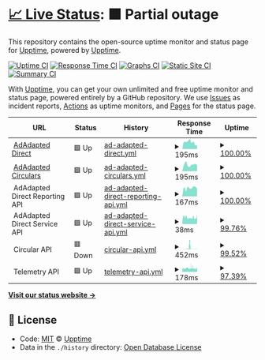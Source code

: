 # [📈 Live Status](https://demo.upptime.js.org): <!--live status--> **🟧 Partial outage**

This repository contains the open-source uptime monitor and status page for [Upptime](https://upptime.js.org), powered by [Upptime](https://github.com/upptime/upptime).

[![Uptime CI](https://github.com/koj-co/upptime/workflows/Uptime%20CI/badge.svg)](https://github.com/koj-co/upptime/actions?query=workflow%3A%22Uptime+CI%22)
[![Response Time CI](https://github.com/koj-co/upptime/workflows/Response%20Time%20CI/badge.svg)](https://github.com/koj-co/upptime/actions?query=workflow%3A%22Response+Time+CI%22)
[![Graphs CI](https://github.com/koj-co/upptime/workflows/Graphs%20CI/badge.svg)](https://github.com/koj-co/upptime/actions?query=workflow%3A%22Graphs+CI%22)
[![Static Site CI](https://github.com/koj-co/upptime/workflows/Static%20Site%20CI/badge.svg)](https://github.com/koj-co/upptime/actions?query=workflow%3A%22Static+Site+CI%22)
[![Summary CI](https://github.com/koj-co/upptime/workflows/Summary%20CI/badge.svg)](https://github.com/koj-co/upptime/actions?query=workflow%3A%22Summary+CI%22)

With [Upptime](https://upptime.js.org), you can get your own unlimited and free uptime monitor and status page, powered entirely by a GitHub repository. We use [Issues](https://github.com/upptime/upptime/issues) as incident reports, [Actions](https://github.com/upptime/upptime/actions) as uptime monitors, and [Pages](https://demo.upptime.js.org) for the status page.

<!--start: status pages-->
<!-- This summary is generated by Upptime (https://github.com/upptime/upptime) -->
<!-- Do not edit this manually, your changes will be overwritten -->
<!-- prettier-ignore -->
| URL | Status | History | Response Time | Uptime |
| --- | ------ | ------- | ------------- | ------ |
| <img alt="" src="https://favicons.githubusercontent.com/direct.dev.adadapted.dev" height="13"> [AdAdapted Direct](https://direct.dev.adadapted.dev) | 🟩 Up | [ad-adapted-direct.yml](https://github.com/adadaptedinc/upptime/commits/master/history/ad-adapted-direct.yml) | <details><summary><img alt="Response time graph" src="./graphs/ad-adapted-direct/response-time-week.png" height="20"> 195ms</summary><br><a href="https://status.adadapted.dev/history/ad-adapted-direct"><img alt="Response time 219" src="https://img.shields.io/endpoint?url=https%3A%2F%2Fraw.githubusercontent.com%2Fadadaptedinc%2Fupptime%2Fmaster%2Fapi%2Fad-adapted-direct%2Fresponse-time.json"></a><br><a href="https://status.adadapted.dev/history/ad-adapted-direct"><img alt="24-hour response time 116" src="https://img.shields.io/endpoint?url=https%3A%2F%2Fraw.githubusercontent.com%2Fadadaptedinc%2Fupptime%2Fmaster%2Fapi%2Fad-adapted-direct%2Fresponse-time-day.json"></a><br><a href="https://status.adadapted.dev/history/ad-adapted-direct"><img alt="7-day response time 195" src="https://img.shields.io/endpoint?url=https%3A%2F%2Fraw.githubusercontent.com%2Fadadaptedinc%2Fupptime%2Fmaster%2Fapi%2Fad-adapted-direct%2Fresponse-time-week.json"></a><br><a href="https://status.adadapted.dev/history/ad-adapted-direct"><img alt="30-day response time 219" src="https://img.shields.io/endpoint?url=https%3A%2F%2Fraw.githubusercontent.com%2Fadadaptedinc%2Fupptime%2Fmaster%2Fapi%2Fad-adapted-direct%2Fresponse-time-month.json"></a><br><a href="https://status.adadapted.dev/history/ad-adapted-direct"><img alt="1-year response time 219" src="https://img.shields.io/endpoint?url=https%3A%2F%2Fraw.githubusercontent.com%2Fadadaptedinc%2Fupptime%2Fmaster%2Fapi%2Fad-adapted-direct%2Fresponse-time-year.json"></a></details> | <details><summary><a href="https://status.adadapted.dev/history/ad-adapted-direct">100.00%</a></summary><a href="https://status.adadapted.dev/history/ad-adapted-direct"><img alt="All-time uptime 99.73%" src="https://img.shields.io/endpoint?url=https%3A%2F%2Fraw.githubusercontent.com%2Fadadaptedinc%2Fupptime%2Fmaster%2Fapi%2Fad-adapted-direct%2Fuptime.json"></a><br><a href="https://status.adadapted.dev/history/ad-adapted-direct"><img alt="24-hour uptime 100.00%" src="https://img.shields.io/endpoint?url=https%3A%2F%2Fraw.githubusercontent.com%2Fadadaptedinc%2Fupptime%2Fmaster%2Fapi%2Fad-adapted-direct%2Fuptime-day.json"></a><br><a href="https://status.adadapted.dev/history/ad-adapted-direct"><img alt="7-day uptime 100.00%" src="https://img.shields.io/endpoint?url=https%3A%2F%2Fraw.githubusercontent.com%2Fadadaptedinc%2Fupptime%2Fmaster%2Fapi%2Fad-adapted-direct%2Fuptime-week.json"></a><br><a href="https://status.adadapted.dev/history/ad-adapted-direct"><img alt="30-day uptime 99.73%" src="https://img.shields.io/endpoint?url=https%3A%2F%2Fraw.githubusercontent.com%2Fadadaptedinc%2Fupptime%2Fmaster%2Fapi%2Fad-adapted-direct%2Fuptime-month.json"></a><br><a href="https://status.adadapted.dev/history/ad-adapted-direct"><img alt="1-year uptime 99.73%" src="https://img.shields.io/endpoint?url=https%3A%2F%2Fraw.githubusercontent.com%2Fadadaptedinc%2Fupptime%2Fmaster%2Fapi%2Fad-adapted-direct%2Fuptime-year.json"></a></details>
| <img alt="" src="https://favicons.githubusercontent.com/circulars.dev.adadapted.dev" height="13"> [AdAdapted Circulars](https://circulars.dev.adadapted.dev) | 🟩 Up | [ad-adapted-circulars.yml](https://github.com/adadaptedinc/upptime/commits/master/history/ad-adapted-circulars.yml) | <details><summary><img alt="Response time graph" src="./graphs/ad-adapted-circulars/response-time-week.png" height="20"> 195ms</summary><br><a href="https://status.adadapted.dev/history/ad-adapted-circulars"><img alt="Response time 199" src="https://img.shields.io/endpoint?url=https%3A%2F%2Fraw.githubusercontent.com%2Fadadaptedinc%2Fupptime%2Fmaster%2Fapi%2Fad-adapted-circulars%2Fresponse-time.json"></a><br><a href="https://status.adadapted.dev/history/ad-adapted-circulars"><img alt="24-hour response time 181" src="https://img.shields.io/endpoint?url=https%3A%2F%2Fraw.githubusercontent.com%2Fadadaptedinc%2Fupptime%2Fmaster%2Fapi%2Fad-adapted-circulars%2Fresponse-time-day.json"></a><br><a href="https://status.adadapted.dev/history/ad-adapted-circulars"><img alt="7-day response time 195" src="https://img.shields.io/endpoint?url=https%3A%2F%2Fraw.githubusercontent.com%2Fadadaptedinc%2Fupptime%2Fmaster%2Fapi%2Fad-adapted-circulars%2Fresponse-time-week.json"></a><br><a href="https://status.adadapted.dev/history/ad-adapted-circulars"><img alt="30-day response time 199" src="https://img.shields.io/endpoint?url=https%3A%2F%2Fraw.githubusercontent.com%2Fadadaptedinc%2Fupptime%2Fmaster%2Fapi%2Fad-adapted-circulars%2Fresponse-time-month.json"></a><br><a href="https://status.adadapted.dev/history/ad-adapted-circulars"><img alt="1-year response time 199" src="https://img.shields.io/endpoint?url=https%3A%2F%2Fraw.githubusercontent.com%2Fadadaptedinc%2Fupptime%2Fmaster%2Fapi%2Fad-adapted-circulars%2Fresponse-time-year.json"></a></details> | <details><summary><a href="https://status.adadapted.dev/history/ad-adapted-circulars">100.00%</a></summary><a href="https://status.adadapted.dev/history/ad-adapted-circulars"><img alt="All-time uptime 99.70%" src="https://img.shields.io/endpoint?url=https%3A%2F%2Fraw.githubusercontent.com%2Fadadaptedinc%2Fupptime%2Fmaster%2Fapi%2Fad-adapted-circulars%2Fuptime.json"></a><br><a href="https://status.adadapted.dev/history/ad-adapted-circulars"><img alt="24-hour uptime 100.00%" src="https://img.shields.io/endpoint?url=https%3A%2F%2Fraw.githubusercontent.com%2Fadadaptedinc%2Fupptime%2Fmaster%2Fapi%2Fad-adapted-circulars%2Fuptime-day.json"></a><br><a href="https://status.adadapted.dev/history/ad-adapted-circulars"><img alt="7-day uptime 100.00%" src="https://img.shields.io/endpoint?url=https%3A%2F%2Fraw.githubusercontent.com%2Fadadaptedinc%2Fupptime%2Fmaster%2Fapi%2Fad-adapted-circulars%2Fuptime-week.json"></a><br><a href="https://status.adadapted.dev/history/ad-adapted-circulars"><img alt="30-day uptime 99.70%" src="https://img.shields.io/endpoint?url=https%3A%2F%2Fraw.githubusercontent.com%2Fadadaptedinc%2Fupptime%2Fmaster%2Fapi%2Fad-adapted-circulars%2Fuptime-month.json"></a><br><a href="https://status.adadapted.dev/history/ad-adapted-circulars"><img alt="1-year uptime 99.70%" src="https://img.shields.io/endpoint?url=https%3A%2F%2Fraw.githubusercontent.com%2Fadadaptedinc%2Fupptime%2Fmaster%2Fapi%2Fad-adapted-circulars%2Fuptime-year.json"></a></details>
| <img alt="" src="https://favicons.githubusercontent.com/null" height="13"> AdAdapted Direct Reporting API | 🟩 Up | [ad-adapted-direct-reporting-api.yml](https://github.com/adadaptedinc/upptime/commits/master/history/ad-adapted-direct-reporting-api.yml) | <details><summary><img alt="Response time graph" src="./graphs/ad-adapted-direct-reporting-api/response-time-week.png" height="20"> 167ms</summary><br><a href="https://status.adadapted.dev/history/ad-adapted-direct-reporting-api"><img alt="Response time 179" src="https://img.shields.io/endpoint?url=https%3A%2F%2Fraw.githubusercontent.com%2Fadadaptedinc%2Fupptime%2Fmaster%2Fapi%2Fad-adapted-direct-reporting-api%2Fresponse-time.json"></a><br><a href="https://status.adadapted.dev/history/ad-adapted-direct-reporting-api"><img alt="24-hour response time 160" src="https://img.shields.io/endpoint?url=https%3A%2F%2Fraw.githubusercontent.com%2Fadadaptedinc%2Fupptime%2Fmaster%2Fapi%2Fad-adapted-direct-reporting-api%2Fresponse-time-day.json"></a><br><a href="https://status.adadapted.dev/history/ad-adapted-direct-reporting-api"><img alt="7-day response time 167" src="https://img.shields.io/endpoint?url=https%3A%2F%2Fraw.githubusercontent.com%2Fadadaptedinc%2Fupptime%2Fmaster%2Fapi%2Fad-adapted-direct-reporting-api%2Fresponse-time-week.json"></a><br><a href="https://status.adadapted.dev/history/ad-adapted-direct-reporting-api"><img alt="30-day response time 179" src="https://img.shields.io/endpoint?url=https%3A%2F%2Fraw.githubusercontent.com%2Fadadaptedinc%2Fupptime%2Fmaster%2Fapi%2Fad-adapted-direct-reporting-api%2Fresponse-time-month.json"></a><br><a href="https://status.adadapted.dev/history/ad-adapted-direct-reporting-api"><img alt="1-year response time 179" src="https://img.shields.io/endpoint?url=https%3A%2F%2Fraw.githubusercontent.com%2Fadadaptedinc%2Fupptime%2Fmaster%2Fapi%2Fad-adapted-direct-reporting-api%2Fresponse-time-year.json"></a></details> | <details><summary><a href="https://status.adadapted.dev/history/ad-adapted-direct-reporting-api">100.00%</a></summary><a href="https://status.adadapted.dev/history/ad-adapted-direct-reporting-api"><img alt="All-time uptime 99.64%" src="https://img.shields.io/endpoint?url=https%3A%2F%2Fraw.githubusercontent.com%2Fadadaptedinc%2Fupptime%2Fmaster%2Fapi%2Fad-adapted-direct-reporting-api%2Fuptime.json"></a><br><a href="https://status.adadapted.dev/history/ad-adapted-direct-reporting-api"><img alt="24-hour uptime 100.00%" src="https://img.shields.io/endpoint?url=https%3A%2F%2Fraw.githubusercontent.com%2Fadadaptedinc%2Fupptime%2Fmaster%2Fapi%2Fad-adapted-direct-reporting-api%2Fuptime-day.json"></a><br><a href="https://status.adadapted.dev/history/ad-adapted-direct-reporting-api"><img alt="7-day uptime 100.00%" src="https://img.shields.io/endpoint?url=https%3A%2F%2Fraw.githubusercontent.com%2Fadadaptedinc%2Fupptime%2Fmaster%2Fapi%2Fad-adapted-direct-reporting-api%2Fuptime-week.json"></a><br><a href="https://status.adadapted.dev/history/ad-adapted-direct-reporting-api"><img alt="30-day uptime 99.64%" src="https://img.shields.io/endpoint?url=https%3A%2F%2Fraw.githubusercontent.com%2Fadadaptedinc%2Fupptime%2Fmaster%2Fapi%2Fad-adapted-direct-reporting-api%2Fuptime-month.json"></a><br><a href="https://status.adadapted.dev/history/ad-adapted-direct-reporting-api"><img alt="1-year uptime 99.64%" src="https://img.shields.io/endpoint?url=https%3A%2F%2Fraw.githubusercontent.com%2Fadadaptedinc%2Fupptime%2Fmaster%2Fapi%2Fad-adapted-direct-reporting-api%2Fuptime-year.json"></a></details>
| <img alt="" src="https://favicons.githubusercontent.com/null" height="13"> AdAdapted Direct Service API | 🟩 Up | [ad-adapted-direct-service-api.yml](https://github.com/adadaptedinc/upptime/commits/master/history/ad-adapted-direct-service-api.yml) | <details><summary><img alt="Response time graph" src="./graphs/ad-adapted-direct-service-api/response-time-week.png" height="20"> 38ms</summary><br><a href="https://status.adadapted.dev/history/ad-adapted-direct-service-api"><img alt="Response time 41" src="https://img.shields.io/endpoint?url=https%3A%2F%2Fraw.githubusercontent.com%2Fadadaptedinc%2Fupptime%2Fmaster%2Fapi%2Fad-adapted-direct-service-api%2Fresponse-time.json"></a><br><a href="https://status.adadapted.dev/history/ad-adapted-direct-service-api"><img alt="24-hour response time 39" src="https://img.shields.io/endpoint?url=https%3A%2F%2Fraw.githubusercontent.com%2Fadadaptedinc%2Fupptime%2Fmaster%2Fapi%2Fad-adapted-direct-service-api%2Fresponse-time-day.json"></a><br><a href="https://status.adadapted.dev/history/ad-adapted-direct-service-api"><img alt="7-day response time 38" src="https://img.shields.io/endpoint?url=https%3A%2F%2Fraw.githubusercontent.com%2Fadadaptedinc%2Fupptime%2Fmaster%2Fapi%2Fad-adapted-direct-service-api%2Fresponse-time-week.json"></a><br><a href="https://status.adadapted.dev/history/ad-adapted-direct-service-api"><img alt="30-day response time 41" src="https://img.shields.io/endpoint?url=https%3A%2F%2Fraw.githubusercontent.com%2Fadadaptedinc%2Fupptime%2Fmaster%2Fapi%2Fad-adapted-direct-service-api%2Fresponse-time-month.json"></a><br><a href="https://status.adadapted.dev/history/ad-adapted-direct-service-api"><img alt="1-year response time 41" src="https://img.shields.io/endpoint?url=https%3A%2F%2Fraw.githubusercontent.com%2Fadadaptedinc%2Fupptime%2Fmaster%2Fapi%2Fad-adapted-direct-service-api%2Fresponse-time-year.json"></a></details> | <details><summary><a href="https://status.adadapted.dev/history/ad-adapted-direct-service-api">99.76%</a></summary><a href="https://status.adadapted.dev/history/ad-adapted-direct-service-api"><img alt="All-time uptime 99.42%" src="https://img.shields.io/endpoint?url=https%3A%2F%2Fraw.githubusercontent.com%2Fadadaptedinc%2Fupptime%2Fmaster%2Fapi%2Fad-adapted-direct-service-api%2Fuptime.json"></a><br><a href="https://status.adadapted.dev/history/ad-adapted-direct-service-api"><img alt="24-hour uptime 100.00%" src="https://img.shields.io/endpoint?url=https%3A%2F%2Fraw.githubusercontent.com%2Fadadaptedinc%2Fupptime%2Fmaster%2Fapi%2Fad-adapted-direct-service-api%2Fuptime-day.json"></a><br><a href="https://status.adadapted.dev/history/ad-adapted-direct-service-api"><img alt="7-day uptime 99.76%" src="https://img.shields.io/endpoint?url=https%3A%2F%2Fraw.githubusercontent.com%2Fadadaptedinc%2Fupptime%2Fmaster%2Fapi%2Fad-adapted-direct-service-api%2Fuptime-week.json"></a><br><a href="https://status.adadapted.dev/history/ad-adapted-direct-service-api"><img alt="30-day uptime 99.42%" src="https://img.shields.io/endpoint?url=https%3A%2F%2Fraw.githubusercontent.com%2Fadadaptedinc%2Fupptime%2Fmaster%2Fapi%2Fad-adapted-direct-service-api%2Fuptime-month.json"></a><br><a href="https://status.adadapted.dev/history/ad-adapted-direct-service-api"><img alt="1-year uptime 99.42%" src="https://img.shields.io/endpoint?url=https%3A%2F%2Fraw.githubusercontent.com%2Fadadaptedinc%2Fupptime%2Fmaster%2Fapi%2Fad-adapted-direct-service-api%2Fuptime-year.json"></a></details>
| <img alt="" src="https://favicons.githubusercontent.com/null" height="13"> Circular API | 🟥 Down | [circular-api.yml](https://github.com/adadaptedinc/upptime/commits/master/history/circular-api.yml) | <details><summary><img alt="Response time graph" src="./graphs/circular-api/response-time-week.png" height="20"> 452ms</summary><br><a href="https://status.adadapted.dev/history/circular-api"><img alt="Response time 772" src="https://img.shields.io/endpoint?url=https%3A%2F%2Fraw.githubusercontent.com%2Fadadaptedinc%2Fupptime%2Fmaster%2Fapi%2Fcircular-api%2Fresponse-time.json"></a><br><a href="https://status.adadapted.dev/history/circular-api"><img alt="24-hour response time 51" src="https://img.shields.io/endpoint?url=https%3A%2F%2Fraw.githubusercontent.com%2Fadadaptedinc%2Fupptime%2Fmaster%2Fapi%2Fcircular-api%2Fresponse-time-day.json"></a><br><a href="https://status.adadapted.dev/history/circular-api"><img alt="7-day response time 452" src="https://img.shields.io/endpoint?url=https%3A%2F%2Fraw.githubusercontent.com%2Fadadaptedinc%2Fupptime%2Fmaster%2Fapi%2Fcircular-api%2Fresponse-time-week.json"></a><br><a href="https://status.adadapted.dev/history/circular-api"><img alt="30-day response time 772" src="https://img.shields.io/endpoint?url=https%3A%2F%2Fraw.githubusercontent.com%2Fadadaptedinc%2Fupptime%2Fmaster%2Fapi%2Fcircular-api%2Fresponse-time-month.json"></a><br><a href="https://status.adadapted.dev/history/circular-api"><img alt="1-year response time 772" src="https://img.shields.io/endpoint?url=https%3A%2F%2Fraw.githubusercontent.com%2Fadadaptedinc%2Fupptime%2Fmaster%2Fapi%2Fcircular-api%2Fresponse-time-year.json"></a></details> | <details><summary><a href="https://status.adadapted.dev/history/circular-api">99.52%</a></summary><a href="https://status.adadapted.dev/history/circular-api"><img alt="All-time uptime 99.32%" src="https://img.shields.io/endpoint?url=https%3A%2F%2Fraw.githubusercontent.com%2Fadadaptedinc%2Fupptime%2Fmaster%2Fapi%2Fcircular-api%2Fuptime.json"></a><br><a href="https://status.adadapted.dev/history/circular-api"><img alt="24-hour uptime 99.99%" src="https://img.shields.io/endpoint?url=https%3A%2F%2Fraw.githubusercontent.com%2Fadadaptedinc%2Fupptime%2Fmaster%2Fapi%2Fcircular-api%2Fuptime-day.json"></a><br><a href="https://status.adadapted.dev/history/circular-api"><img alt="7-day uptime 99.52%" src="https://img.shields.io/endpoint?url=https%3A%2F%2Fraw.githubusercontent.com%2Fadadaptedinc%2Fupptime%2Fmaster%2Fapi%2Fcircular-api%2Fuptime-week.json"></a><br><a href="https://status.adadapted.dev/history/circular-api"><img alt="30-day uptime 99.32%" src="https://img.shields.io/endpoint?url=https%3A%2F%2Fraw.githubusercontent.com%2Fadadaptedinc%2Fupptime%2Fmaster%2Fapi%2Fcircular-api%2Fuptime-month.json"></a><br><a href="https://status.adadapted.dev/history/circular-api"><img alt="1-year uptime 99.32%" src="https://img.shields.io/endpoint?url=https%3A%2F%2Fraw.githubusercontent.com%2Fadadaptedinc%2Fupptime%2Fmaster%2Fapi%2Fcircular-api%2Fuptime-year.json"></a></details>
| <img alt="" src="https://favicons.githubusercontent.com/null" height="13"> Telemetry API | 🟩 Up | [telemetry-api.yml](https://github.com/adadaptedinc/upptime/commits/master/history/telemetry-api.yml) | <details><summary><img alt="Response time graph" src="./graphs/telemetry-api/response-time-week.png" height="20"> 178ms</summary><br><a href="https://status.adadapted.dev/history/telemetry-api"><img alt="Response time 790" src="https://img.shields.io/endpoint?url=https%3A%2F%2Fraw.githubusercontent.com%2Fadadaptedinc%2Fupptime%2Fmaster%2Fapi%2Ftelemetry-api%2Fresponse-time.json"></a><br><a href="https://status.adadapted.dev/history/telemetry-api"><img alt="24-hour response time 214" src="https://img.shields.io/endpoint?url=https%3A%2F%2Fraw.githubusercontent.com%2Fadadaptedinc%2Fupptime%2Fmaster%2Fapi%2Ftelemetry-api%2Fresponse-time-day.json"></a><br><a href="https://status.adadapted.dev/history/telemetry-api"><img alt="7-day response time 178" src="https://img.shields.io/endpoint?url=https%3A%2F%2Fraw.githubusercontent.com%2Fadadaptedinc%2Fupptime%2Fmaster%2Fapi%2Ftelemetry-api%2Fresponse-time-week.json"></a><br><a href="https://status.adadapted.dev/history/telemetry-api"><img alt="30-day response time 790" src="https://img.shields.io/endpoint?url=https%3A%2F%2Fraw.githubusercontent.com%2Fadadaptedinc%2Fupptime%2Fmaster%2Fapi%2Ftelemetry-api%2Fresponse-time-month.json"></a><br><a href="https://status.adadapted.dev/history/telemetry-api"><img alt="1-year response time 790" src="https://img.shields.io/endpoint?url=https%3A%2F%2Fraw.githubusercontent.com%2Fadadaptedinc%2Fupptime%2Fmaster%2Fapi%2Ftelemetry-api%2Fresponse-time-year.json"></a></details> | <details><summary><a href="https://status.adadapted.dev/history/telemetry-api">97.39%</a></summary><a href="https://status.adadapted.dev/history/telemetry-api"><img alt="All-time uptime 98.20%" src="https://img.shields.io/endpoint?url=https%3A%2F%2Fraw.githubusercontent.com%2Fadadaptedinc%2Fupptime%2Fmaster%2Fapi%2Ftelemetry-api%2Fuptime.json"></a><br><a href="https://status.adadapted.dev/history/telemetry-api"><img alt="24-hour uptime 98.82%" src="https://img.shields.io/endpoint?url=https%3A%2F%2Fraw.githubusercontent.com%2Fadadaptedinc%2Fupptime%2Fmaster%2Fapi%2Ftelemetry-api%2Fuptime-day.json"></a><br><a href="https://status.adadapted.dev/history/telemetry-api"><img alt="7-day uptime 97.39%" src="https://img.shields.io/endpoint?url=https%3A%2F%2Fraw.githubusercontent.com%2Fadadaptedinc%2Fupptime%2Fmaster%2Fapi%2Ftelemetry-api%2Fuptime-week.json"></a><br><a href="https://status.adadapted.dev/history/telemetry-api"><img alt="30-day uptime 98.20%" src="https://img.shields.io/endpoint?url=https%3A%2F%2Fraw.githubusercontent.com%2Fadadaptedinc%2Fupptime%2Fmaster%2Fapi%2Ftelemetry-api%2Fuptime-month.json"></a><br><a href="https://status.adadapted.dev/history/telemetry-api"><img alt="1-year uptime 98.20%" src="https://img.shields.io/endpoint?url=https%3A%2F%2Fraw.githubusercontent.com%2Fadadaptedinc%2Fupptime%2Fmaster%2Fapi%2Ftelemetry-api%2Fuptime-year.json"></a></details>

<!--end: status pages-->

[**Visit our status website →**](https://demo.upptime.js.org)

## 📄 License

- Code: [MIT](./LICENSE) © [Upptime](https://upptime.js.org)
- Data in the `./history` directory: [Open Database License](https://opendatacommons.org/licenses/odbl/1-0/)
